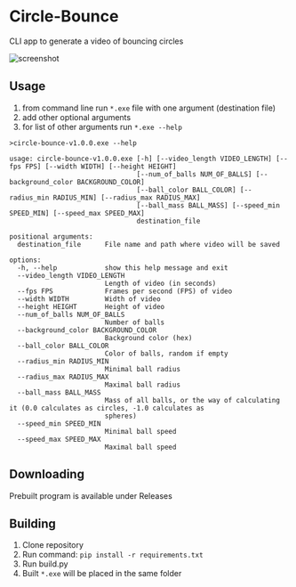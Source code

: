 # Circle-Bounce
CLI app to generate a video of bouncing circles

![screenshot](https://user-images.githubusercontent.com/40371578/205990530-b4723a3e-3419-4fc6-b257-a8b336c3bd91.png)

## Usage
1. from command line run `*.exe` file with one argument (destination file)
2. add other optional arguments
3. for list of other arguments run `*.exe --help`
```
>circle-bounce-v1.0.0.exe --help

usage: circle-bounce-v1.0.0.exe [-h] [--video_length VIDEO_LENGTH] [--fps FPS] [--width WIDTH] [--height HEIGHT]
                                [--num_of_balls NUM_OF_BALLS] [--background_color BACKGROUND_COLOR]
                                [--ball_color BALL_COLOR] [--radius_min RADIUS_MIN] [--radius_max RADIUS_MAX]
                                [--ball_mass BALL_MASS] [--speed_min SPEED_MIN] [--speed_max SPEED_MAX]
                                destination_file

positional arguments:
  destination_file      File name and path where video will be saved

options:
  -h, --help            show this help message and exit
  --video_length VIDEO_LENGTH
                        Length of video (in seconds)
  --fps FPS             Frames per second (FPS) of video
  --width WIDTH         Width of video
  --height HEIGHT       Height of video
  --num_of_balls NUM_OF_BALLS
                        Number of balls
  --background_color BACKGROUND_COLOR
                        Background color (hex)
  --ball_color BALL_COLOR
                        Color of balls, random if empty
  --radius_min RADIUS_MIN
                        Minimal ball radius
  --radius_max RADIUS_MAX
                        Maximal ball radius
  --ball_mass BALL_MASS
                        Mass of all balls, or the way of calculating it (0.0 calculates as circles, -1.0 calculates as
                        spheres)
  --speed_min SPEED_MIN
                        Minimal ball speed
  --speed_max SPEED_MAX
                        Maximal ball speed
```

## Downloading
Prebuilt program is available under Releases

## Building
1. Clone repository
2. Run command: `pip install -r requirements.txt`
3. Run build.py
4. Built `*.exe` will be placed in the same folder
